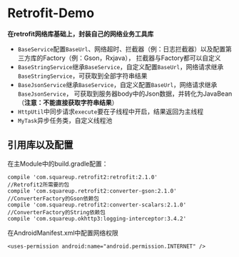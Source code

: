 # Retrofit-Demo
**在retrofit网络库基础上，封装自己的网络业务工具库**

* `BaseService`配置`BaseUrl`、网络超时、拦截器（例：日志拦截器）以及配置第三方库的Factory（例：Gson，Rxjava），
   拦截器与Factory都可以自定义
* `BaseStringService`继承`BaseService`，自定义配置`BaseUrl`，网络请求继承
  `BaseStringService`，可获取到全部字符串结果
* `BaseJsonService`继承`BaseService`，自定义配置`BaseUrl`，网络请求继承`BaseJsonService`，
   可获取到服务器body中的Json数据，并转化为JavaBean（**注意：不能直接获取字符串结果**）
* `HttpUtil`中同步请求`execute`要在子线程中开启，结果返回为主线程
* `MyTask`异步任务类，自定义线程池

## 引用库以及配置
  在主Module中的build.gradle配置：
  
    compile 'com.squareup.retrofit2:retrofit:2.1.0'
    //Retrofit2所需要的包
    compile 'com.squareup.retrofit2:converter-gson:2.1.0'
    //ConverterFactory的Gson依赖包
    compile 'com.squareup.retrofit2:converter-scalars:2.1.0'
    //ConverterFactory的String依赖包
    compile 'com.squareup.okhttp3:logging-interceptor:3.4.2'

  在AndroidManifest.xml中配置网络权限
  
    <uses-permission android:name="android.permission.INTERNET" />
    
